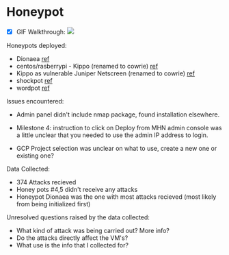 # Honeypot

- [X] GIF Walkthrough: ![](https://media.giphy.com/media/gFmzAdT2Fi3pqtD5H1/giphy.gif)

Honeypots deployed:
- Dionaea [ref](https://dionaea.readthedocs.io/en/latest/introduction.html)
- centos/rasberrypi - Kippo (renamed to cowrie) [ref](https://github.com/threatstream/mhn/wiki/Cowrie-Sensor)
- Kippo as vulnerable Juniper Netscreen (renamed to cowrie) [ref](https://github.com/threatstream/mhn/wiki/Cowrie-Sensor)
- shockpot [ref](https://github.com/threatstream/mhn/wiki/Shockpot-Sensor)
- wordpot [ref](https://github.com/threatstream/mhn/wiki/Wordpot-Sensor)

Issues encountered:
- Admin panel didn't include nmap package, found installation elsewhere.

- Milestone 4: instruction to click on Deploy from MHN admin console was a little unclear that you needed to use the admin IP address to login.

- GCP Project selection was unclear on what to use, create a new one or existing one?

Data Collected:
- 374 Attacks recieved
- Honey pots #4,5 didn't receive any attacks
- Honeypot Dionaea was the one with most attacks recieved (most likely from being initialized first)

Unresolved questions raised by the data collected:
- What kind of attack was being carried out? More info?
- Do the attacks directly affect the VM's?
- What use is the info that I collected for?

